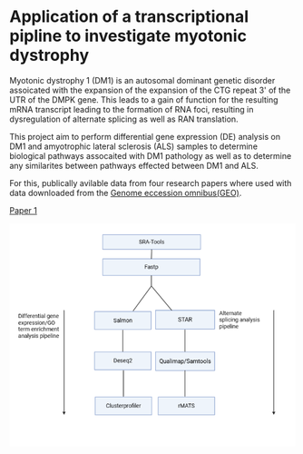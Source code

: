 # Application of a transcriptional pipline to investigate myotonic dystrophy
Myotonic dystrophy 1 (DM1) is an autosomal dominant genetic disorder assoicated with the expansion of the expansion of the CTG repeat 3' of the UTR of the DMPK gene. This leads to a gain of function for the resulting mRNA transcript leading to the formation of RNA foci, resulting in dysregulation of alternate splicing as well as RAN translation.

This project aim to perform differential gene expression (DE) analysis on DM1 and amyotrophic lateral sclerosis (ALS) samples to determine biological pathways assocaited with DM1 pathology as well as to determine any similarites between pathways effected between DM1 and ALS.

For this, publically avilable data from four research papers where used with data downloaded from the [Genome eccession omnibus(GEO)](https://www.ncbi.nlm.nih.gov/geo/query/acc.cgi).

[Paper 1](https://github.com/mbxss28/transcriptonal-analysis-of-myotonic-dystrophy/tree/main/Paper%201) 



![alt text](https://github.com/mbxss28/transcriptonal-analysis-of-myotonic-dystrophy/blob/main/Analysis%20pipeline2.png)
